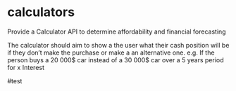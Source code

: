 # calculators
Provide a Calculator API to determine affordability and financial forecasting  

The calculator should aim to show a the user what their cash position will be if they don’t make the purchase or make a an alternative one. e.g. If the person buys a 20 000$ car instead of a 30 000$ car over a 5 years period for x Interest    

#test

